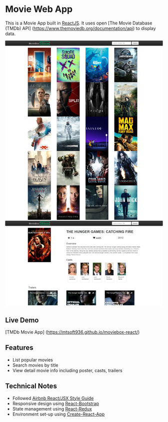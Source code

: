# Movie Web App

This is a Movie App built in [ReactJS](http://facebook.github.io/react/index.html).
It uses open [The Movie Database (TMDb) API] (https://www.themoviedb.org/documentation/api) to display data.

![](https://github.com/mtsoft936/moviebox-react/blob/master/docs/images/screencapture-main.png)
![](https://github.com/mtsoft936/moviebox-react/blob/master/docs/images/screencapture-detail.png)

## Live Demo
[TMDb Movie App] (https://mtsoft936.github.io/moviebox-react/)

## Features

* List popular movies
* Search movies by title
* View detail movie info including poster, casts, trailers

## Technical Notes

* Followed [Airbnb React/JSX Style Guide](https://github.com/airbnb/javascript/tree/master/react)
* Responsive design using [React-Bootstrap](https://react-bootstrap.github.io/)
* State management using [React-Redux](https://github.com/reactjs/react-redux)
* Environment set-up using [Create-React-App](https://github.com/facebookincubator/create-react-app)
